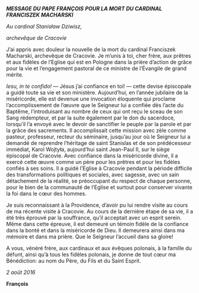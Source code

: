 ***MESSAGE DU PAPE FRANÇOIS*** ***POUR LA MORT DU CARDINAL FRANCISZEK MACHARSKI***

*Au cardinal Stanisław Dziwisz,*

*archevêque de Cracovie*

J’ai appris avec douleur la nouvelle de la mort du cardinal Franciszek Macharski, archevêque de Cracovie. Je m’unis à toi, cher frère, aux prêtres et aux fidèles de l’Eglise qui est en Pologne dans la prière d’action de grâce pour la vie et l’engagement pastoral de ce ministre de l’Évangile de grand mérite.

*Iesu, in te confido!* — Jésus j’ai confiance en toi! — cette devise épiscopale a guidé toute sa vie et son ministère. Aujourd’hui, en l’année jubilaire de la miséricorde, elle est devenue une invocation éloquente qui proclame l’accomplissement de l’œuvre que le Seigneur lui a confiée dès l’acte du Baptême, l’introduisant au nombre de ceux qui ont reçu le sceau de son Sang rédempteur, et par la suite également par le don du sacerdoce, lorsqu’il l’a envoyé avec le devoir de sanctifier le peuple par la parole et par la grâce des sacrements. Il accomplissait cette mission avec zèle comme pasteur, professeur, recteur du séminaire, jusqu’au jour où le Seigneur lui a demandé de reprendre l’héritage de saint Stanislas et de son prédécesseur immédiat, Karol Wojtyła, aujourd’hui saint Jean-Paul II, sur le siège épiscopal de Cracovie. Avec confiance dans la miséricorde divine, il a exercé cette œuvre comme un père pour les prêtres et pour les fidèles confiés à ses soins. Il a guidé l’Eglise à Cracovie pendant la période difficile des transformations politiques et sociales, avec sagesse, avec un sain détachement de la réalité, se préoccupant du respect de chaque personne, pour le bien de la communauté de l’Eglise et surtout pour conserver vivante la foi dans le cœur des hommes.

Je suis reconnaissant à la Providence, d’avoir pu lui rendre visite au cours de ma récente visite à Cracovie. Au cours de la dernière étape de sa vie, il a été très éprouvé par la souffrance, qu’il acceptait avec un esprit serein. Même dans cette épreuve, il est demeuré un témoin fidèle de la confiance dans la bonté et dans la miséricorde de Dieu. Il demeurera ainsi dans ma mémoire et dans ma prière. Que le Seigneur l’accueil dans sa gloire!

A vous, vénéré frère, aux cardinaux et aux évêques polonais, à la famille du défunt, ainsi qu’à tous les fidèles polonais, je donne de tout cœur ma Bénédiction: au nom du Père, du Fils et du Saint Esprit.

*2 août 2016*

**François**